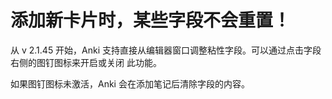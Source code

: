 # 添加新卡片时，某些字段不会重置！

从 v 2.1.45 开始，Anki 支持直接从编辑器窗口调整粘性字段。可以通过点击字段右侧的图钉图标来开启或关闭
此功能。

如果图钉图标未激活，Anki 会在添加笔记后清除字段的内容。
